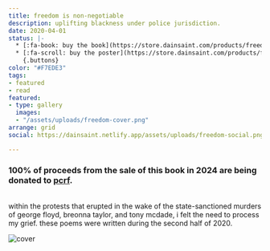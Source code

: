 ```yaml
---
title: freedom is non-negotiable
description: uplifting blackness under police jurisdiction.
date: 2020-04-01
status: |-
  * [:fa-book: buy the book](https://store.dainsaint.com/products/freedom-is-non-negotiable)
  * [:fa-scroll: buy the poster](https://store.dainsaint.com/products/freedom-is-non-negotiable-poster)
    {.buttons}
color: "#F7EDE3"
tags:
- featured
- read
featured:
- type: gallery
  images:
  - "/assets/uploads/freedom-cover.png"
arrange: grid
social: https://dainsaint.netlify.app/assets/uploads/freedom-social.png

---
```


### 100% of proceeds from the sale of this book in 2024 are being donated to [pcrf](https://pcrf.net).
<br/>
within the protests that erupted in the wake of the state-sanctioned murders of george floyd, breonna taylor, and tony mcdade, i felt the need to process my grief. these poems were written during the second half of 2020.

![cover](/assets/uploads/freedom-cover.jpg)
